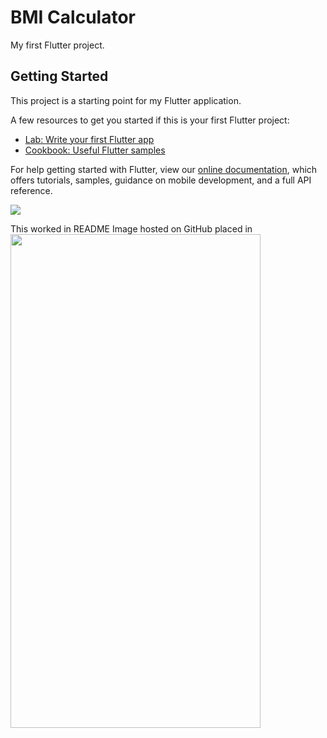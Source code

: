 # BMI Calculator

My first Flutter project.

## Getting Started

This project is a starting point for my Flutter application.

A few resources to get you started if this is your first Flutter project:

- [Lab: Write your first Flutter app](https://flutter.dev/docs/get-started/codelab)
- [Cookbook: Useful Flutter samples](https://flutter.dev/docs/cookbook)

For help getting started with Flutter, view our
[online documentation](https://flutter.dev/docs), which offers tutorials,
samples, guidance on mobile development, and a full API reference.

![](https://github.com/sudathmurari/BMI-Calculatore-using-Flutter/blob/master/BMI%20Calculator.gif?thumbnail)


This worked in README
Image hosted on GitHub placed in 
<img src="https://github.com/sudathmurari/BMI-Calculatore-using-Flutter/blob/master/BMI%20Calculator.gif" width="400" height="790">
